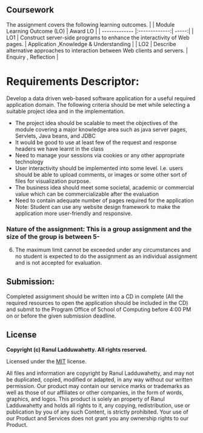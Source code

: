 ## Coursework
The assignment covers the following learning outcomes.
|         | Module Learning Outcome (LO) | Award LO  |
| ------------- |:-------------:| -----:|
| LO1     | Construct server-side programs to enhance the interactivity of Web pages. | Application ,Knowledge & Understanding |
| LO2     |  Describe alternative approaches to interaction between Web clients and servers.      |   Enquiry , Reflection |

# Requirements Descriptor:
Develop a data driven web-based software application for a useful required application domain.
The following criteria should be met while selecting a suitable project idea and in the
implementation.
* The project idea should be scalable to meet the objectives of the module covering a major
knowledge area such as java server pages, Servlets, Java beans, and JDBC
* It would be good to use at least few of the request and response headers we have learnt
in the class
* Need to manage your sessions via cookies or any other appropriate technology
* User interactivity should be implemented into some level. I.e. users should be able to
upload comments, or images or some other sort of files for visualization purpose.
* The business idea should meet some societal, academic or commercial value which can
be commercializable after the evaluation
* Need to contain adequate number of pages required for the application
Note: Student can use any website design framework to make the application more user-friendly
and responsive.
### Nature of the assignment: This is a group assignment and the size of the group is between 5-
6. The maximum limit cannot be exceeded under any circumstances and no student is expected
to do the assignment as an individual assignment and is not accepted for evaluation.
## Submission:
Completed assignment should be written into a CD in complete (All the required resources to
open the application should be included in the CD) and submit to the Program Office of School of
Computing before 4:00 PM on or before the given submission deadline.
## License

**Copyright (c) Ranul Ladduwahetty. All rights reserved.**

Licensed under the [MIT](LICENSE.txt) license.

All files and information are copyright by Ranul Ladduwahetty, 
and may not be duplicated, copied, modified or adapted, 
in any way without our written permission. 
Our product may contain our service marks or trademarks as well as those of our affiliates or other companies, 
in the form of words, graphics, and logos.
This product is solely an property of Ranul Ladduwahetty and holds all rights to it, any copying, redistribution, use or publication by you of any such Content, is strictly prohibited. 
Your use of our Product and Services does not grant you any ownership rights to our Product.

